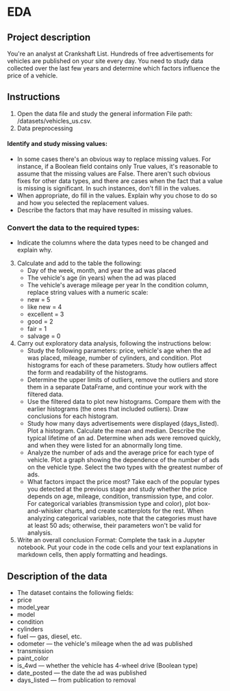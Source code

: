 # EDA

## Project description
You're an analyst at Crankshaft List. Hundreds of free advertisements for vehicles are published on your site every day. You need to study data collected over the last few years and determine which factors influence the price of a vehicle.

## Instructions
1. Open the data file and study the general information
File path: /datasets/vehicles_us.csv.
2. Data preprocessing
 #### Identify and study missing values:
  - In some cases there's an obvious way to replace missing values. For instance, if a Boolean field contains only True values, it's reasonable to assume that the missing values are False. There aren't such obvious fixes for other data types, and there are cases when the fact that a value is missing is significant. In such instances, don't fill in the values.  
  - When appropriate, do fill in the values. Explain why you chose to do so and how you selected the replacement values.
  - Describe the factors that may have resulted in missing values.

 ### Convert the data to the required types:
  - Indicate the columns where the data types need to be changed and explain why.
  
3. Calculate and add to the table the following:
   - Day of the week, month, and year the ad was placed
   - The vehicle's age (in years) when the ad was placed
   - The vehicle's average mileage per year
 In the condition column, replace string values with a numeric scale:
   - new = 5
   - like new = 4
   - excellent = 3
   - good = 2
   - fair = 1
   - salvage = 0
4. Carry out exploratory data analysis, following the instructions below:
   - Study the following parameters: price, vehicle's age when the ad was placed, mileage, number of cylinders, and condition. Plot histograms for each of these parameters. Study how outliers affect the form and readability of the histograms.
   - Determine the upper limits of outliers, remove the outliers and store them in a separate DataFrame, and continue your work with the filtered data.
   - Use the filtered data to plot new histograms. Compare them with the earlier histograms (the ones that included outliers). Draw conclusions for each histogram.
   - Study how many days advertisements were displayed (days_listed). Plot a histogram. Calculate the mean and median. Describe the typical lifetime of an ad. Determine when ads were removed quickly, and when they were listed for an abnormally long time.
   - Analyze the number of ads and the average price for each type of vehicle. Plot a graph showing the dependence of the number of ads on the vehicle type. Select the two types with the greatest number of ads.
   - What factors impact the price most? Take each of the popular types you detected at the previous stage and study whether the price depends on age, mileage, condition, transmission type, and color. For categorical variables (transmission type and color), plot box-and-whisker charts, and create scatterplots for the rest. When analyzing categorical variables, note that the categories must have at least 50 ads; otherwise, their parameters won't be valid for analysis.
5. Write an overall conclusion
Format: Complete the task in a Jupyter notebook. Put your code in the code cells and your text explanations in markdown cells, then apply formatting and headings.

## Description of the data
- The dataset contains the following fields:
- price
- model_year
- model
- condition
- cylinders
- fuel — gas, diesel, etc.
- odometer — the vehicle's mileage when the ad was published
- transmission
- paint_color
- is_4wd — whether the vehicle has 4-wheel drive (Boolean type)
- date_posted — the date the ad was published
- days_listed — from publication to removal
